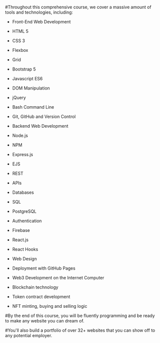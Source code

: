 #Throughout this comprehensive course, we cover a massive amount of tools and technologies, including:

- Front-End Web Development

- HTML 5

- CSS 3

- Flexbox

- Grid

- Bootstrap 5

- Javascript ES6

- DOM Manipulation

- jQuery

- Bash Command Line

- Git, GitHub and Version Control

- Backend Web Development

- Node.js

- NPM

- Express.js

- EJS

- REST

- APIs

- Databases

- SQL

- PostgreSQL

- Authentication

- Firebase

- React.js

- React Hooks

- Web Design

- Deployment with GitHub Pages

- Web3 Development on the Internet Computer

- Blockchain technology

- Token contract development

- NFT minting, buying and selling logic

#By the end of this course, you will be fluently programming and be ready to make any website you can dream of.

#You'll also build a portfolio of over 32+ websites that you can show off to any potential employer.
